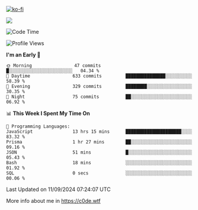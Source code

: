 [![ko-fi](https://ko-fi.com/img/githubbutton_sm.svg)](https://ko-fi.com/Z8Z4Y2LKX)

<a href="https://wakatime.com"><img src="https://wakatime.com/share/@c0dezin/b7f18a7c-ab3a-40b8-8bc7-b1b7bf71f1d6.svg" /></a>

<!--START_SECTION:waka-->
![Code Time](http://img.shields.io/badge/Code%20Time-101%20hrs%2019%20mins-blue)

![Profile Views](http://img.shields.io/badge/Profile%20Views-0-blue)

**I'm an Early 🐤** 

```text
🌞 Morning                47 commits          █░░░░░░░░░░░░░░░░░░░░░░░░   04.34 % 
🌆 Daytime                633 commits         ███████████████░░░░░░░░░░   58.39 % 
🌃 Evening                329 commits         ████████░░░░░░░░░░░░░░░░░   30.35 % 
🌙 Night                  75 commits          ██░░░░░░░░░░░░░░░░░░░░░░░   06.92 % 
```


📊 **This Week I Spent My Time On** 

```text
💬 Programming Languages: 
JavaScript               13 hrs 15 mins      █████████████████████░░░░   83.32 % 
Prisma                   1 hr 27 mins        ██░░░░░░░░░░░░░░░░░░░░░░░   09.16 % 
JSON                     51 mins             █░░░░░░░░░░░░░░░░░░░░░░░░   05.43 % 
Bash                     18 mins             ░░░░░░░░░░░░░░░░░░░░░░░░░   01.92 % 
SQL                      0 secs              ░░░░░░░░░░░░░░░░░░░░░░░░░   00.06 % 
```


 Last Updated on 11/09/2024 07:24:07 UTC
<!--END_SECTION:waka-->

More info about me in https://c0de.wtf
